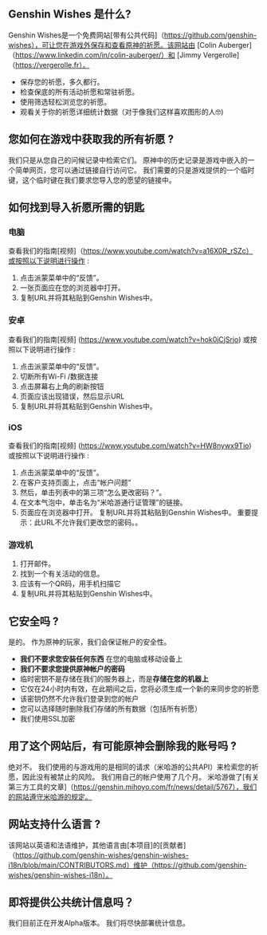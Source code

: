 ## Genshin Wishes 是什么?
Genshin Wishes是一个免费网站[带有公共代码]（https://github.com/genshin-wishes），可让您在游戏外保存和查看原神的祈愿。该网站由 [Colin Auberger]（https://www.linkedin.com/in/colin-auberger/）和 [Jimmy Vergerolle]（https://vergerolle.fr）。

- 保存您的祈愿，多久都行。
- 检查保底的所有活动祈愿和常驻祈愿。
- 使用筛选轻松浏览您的祈愿。
- 观看关于你的祈愿详细统计数据（对于像我们这样喜欢图形的人🤓)

## 您如何在游戏中获取我的所有祈愿 ?
我们只是从您自己的问候记录中检索它们。 原神中的历史记录是游戏中嵌入的一个简单网页，您可以通过链接自行访问它。 我们需要的只是游戏提供的一个临时键，这个临时键在我们要求您导入您的愿望的链接中。

## 如何找到导入祈愿所需的钥匙
### 电脑
查看我们的指南[视频]（https://www.youtube.com/watch?v=a16X0R_rSZc）或按照以下说明进行操作 :
1) 点击派蒙菜单中的“反馈”。
2) 一张页面应在您的浏览器中打开。
3) 复制URL并将其粘贴到Genshin Wishes中。

### 安卓
查看我们的指南[视频] (https://www.youtube.com/watch?v=hok0jCjSrjo) 或按照以下说明进行操作 :
1) 点击派蒙菜单中的“反馈”。
2) 切断所有Wi-Fi /数据连接
3) 点击屏幕右上角的刷新按钮
4) 页面应该出现错误，然后显示URL
5) 复制URL并将其粘贴到Genshin Wishes中。

### iOS
查看我们的指南[视频] (https://www.youtube.com/watch?v=HW8nywx9Tio) 或按照以下说明进行操作 :
1) 点击派蒙菜单中的“反馈”。
2) 在客户支持页面上，点击“帐户问题”
3) 然后，单击列表中的第三项“怎么更改密码？”。
4) 在文本气泡中，单击名为“米哈游通行证管理”的链接。
5) 页面应在浏览器中打开。 复制URL并将其粘贴到Genshin Wishes中。
   重要提示：此URL不允许我们更改您的密码。。

### 游戏机
1) 打开邮件。
2) 找到一个有关活动的信息。
3) 应该有一个QR码，用手机扫描它
4) 复制URL并将其粘贴到Genshin Wishes中。

## 它安全吗 ?
是的。 作为原神的玩家，我们会保证帐户的安全性。
- **我们不要求您安装任何东西** 在您的电脑或移动设备上
- **我们不要求您提供原神帐户的密码**
- 临时密钥不是存储在我们的服务器上，而是**存储在您的机器上**
- 它仅在24小时内有效，在此期间之后，您将必须生成一个新的来同步您的祈愿
- 该密钥仍然不允许我们登录到您的帐户
- 您可以选择随时删除我们存储的所有数据（包括所有祈愿）
- 我们使用SSL加密

## 用了这个网站后，有可能原神会删除我的账号吗 ?
绝对不。 我们使用的与游戏用的是相同的请求（米哈游的公共API）来检索您的祈愿，因此没有被禁止的风险。 我们用自己的帐户使用了几个月。 米哈游做了[有关第三方工具的文章]（https://genshin.mihoyo.com/fr/news/detail/5767），我们的网站遵守米哈游的规定。

## 网站支持什么语言 ?
该网站以英语和法语维护，其他语言由[本项目]的[贡献者]（https://github.com/genshin-wishes/genshin-wishes-i18n/blob/main/CONTRIBUTORS.md）维护（https://github.com/genshin-wishes/genshin-wishes-i18n）。

## 即将提供公共统计信息吗？
我们目前正在开发Alpha版本。 我们将尽快部署统计信息。